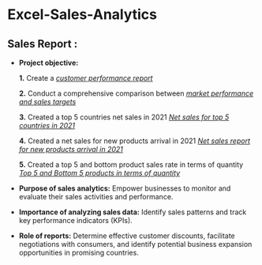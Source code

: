 # Excel-Sales-Analytics

## Sales Report :

- **Project objective:** 

    **1.** Create a _[customer performance report](https://github.com/Surender2/Excel-Sales-Analytics/blob/main/Customer_Performance_Report_SK.pdf)_ 

    **2.** Conduct a comprehensive comparison between _[market performance and sales targets](https://github.com/Surender2/Excel-Sales-Analytics/blob/main/Market_Report_SK.pdf)_
  
    **3.** Created a top 5 countries net sales in 2021 _[Net sales for top 5 countries in 2021](https://github.com/Surender2/Excel-Sales-Analytics/blob/main/Country_Report_SK.pdf)_

    **4.** Created a net sales for new products arrival in 2021 _[Net sales report for new products arrival in 2021 ](https://github.com/Surender2/Excel-Sales-Analytics/blob/main/NewProduct_Report_SK.pdf)_
  
    **5.** Created a top 5 and bottom product sales rate in terms of quantity _[Top 5 and Bottom 5 products in terms of quantity ](https://github.com/Surender2/Excel-Sales-Analytics/blob/main/Quantity_Report_SK.pdf)_
  
- **Purpose of sales analytics:** Empower businesses to monitor and evaluate their sales activities and performance.

- **Importance of analyzing sales data:** Identify sales patterns and track key performance indicators (KPIs).

- **Role of reports:** Determine effective customer discounts, facilitate negotiations with consumers, and identify potential business expansion opportunities in promising countries.
 
